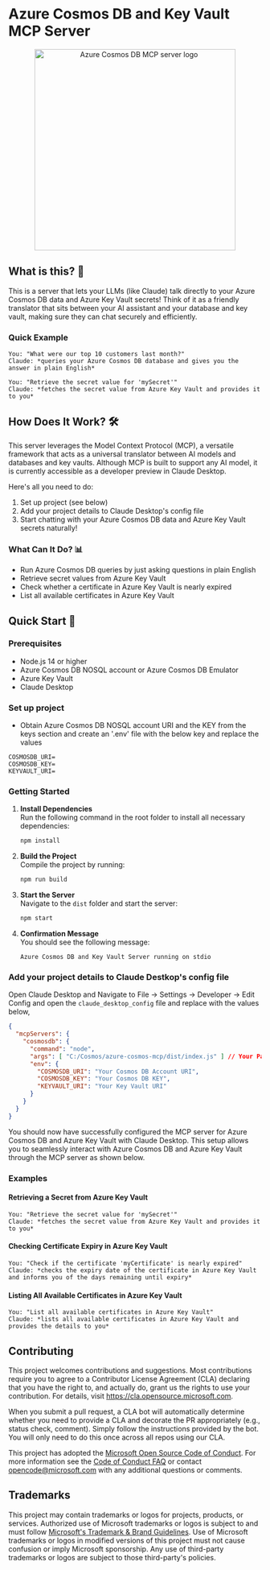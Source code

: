 # Azure Cosmos DB and Key Vault MCP Server

<div align="center">
  <img src="./src/img/logo.png" alt="Azure Cosmos DB MCP server logo" width="400"/>
</div>

## What is this? 🤔

This is a server that lets your LLMs (like Claude) talk directly to your Azure Cosmos DB data and Azure Key Vault secrets! Think of it as a friendly translator that sits between your AI assistant and your database and key vault, making sure they can chat securely and efficiently.

### Quick Example
```text
You: "What were our top 10 customers last month?"
Claude: *queries your Azure Cosmos DB database and gives you the answer in plain English*

You: "Retrieve the secret value for 'mySecret'"
Claude: *fetches the secret value from Azure Key Vault and provides it to you*
```

## How Does It Work? 🛠️

This server leverages the Model Context Protocol (MCP), a versatile framework that acts as a universal translator between AI models and databases and key vaults. Although MCP is built to support any AI model, it is currently accessible as a developer preview in Claude Desktop.

Here's all you need to do:
1. Set up project (see below)
2. Add your project details to Claude Desktop's config file
3. Start chatting with your Azure Cosmos DB data and Azure Key Vault secrets naturally!

### What Can It Do? 📊

- Run Azure Cosmos DB queries by just asking questions in plain English
- Retrieve secret values from Azure Key Vault
- Check whether a certificate in Azure Key Vault is nearly expired
- List all available certificates in Azure Key Vault

## Quick Start 🚀

### Prerequisites
- Node.js 14 or higher
- Azure Cosmos DB NOSQL account or Azure Cosmos DB Emulator
- Azure Key Vault
- Claude Desktop 

### Set up project

- Obtain Azure Cosmos DB NOSQL account URI and the KEY from the keys section and create an '.env' file with the below key and replace the values

```
COSMOSDB_URI=
COSMOSDB_KEY= 
KEYVAULT_URI=
```

### Getting Started

1. **Install Dependencies**  
   Run the following command in the root folder to install all necessary dependencies:  
   ```bash
   npm install
   ```

2. **Build the Project**  
   Compile the project by running:  
   ```bash
   npm run build
   ```

3. **Start the Server**  
   Navigate to the `dist` folder and start the server:  
   ```bash
   npm start
   ```

4. **Confirmation Message**  
   You should see the following message:  
   ```
   Azure Cosmos DB and Key Vault Server running on stdio
   ```

### Add your project details to Claude Destkop's config file

Open Claude Desktop and Navigate to File -> Settings -> Developer -> Edit Config and open the `claude_desktop_config` file and replace with the values below,

```json
{
  "mcpServers": {
    "cosmosdb": {
      "command": "node",
      "args": [ "C:/Cosmos/azure-cosmos-mcp/dist/index.js" ] // Your Path for the Azure Cosmos DB MCP server file,
      "env": {
        "COSMOSDB_URI": "Your Cosmos DB Account URI",
        "COSMOSDB_KEY": "Your Cosmos DB KEY",
        "KEYVAULT_URI": "Your Key Vault URI"
      }
    }
  }
}
```

You should now have successfully configured the MCP server for Azure Cosmos DB and Azure Key Vault with Claude Desktop. This setup allows you to seamlessly interact with Azure Cosmos DB and Azure Key Vault through the MCP server as shown below.

### Examples

#### Retrieving a Secret from Azure Key Vault

```text
You: "Retrieve the secret value for 'mySecret'"
Claude: *fetches the secret value from Azure Key Vault and provides it to you*
```

#### Checking Certificate Expiry in Azure Key Vault

```text
You: "Check if the certificate 'myCertificate' is nearly expired"
Claude: *checks the expiry date of the certificate in Azure Key Vault and informs you of the days remaining until expiry*
```

#### Listing All Available Certificates in Azure Key Vault

```text
You: "List all available certificates in Azure Key Vault"
Claude: *lists all available certificates in Azure Key Vault and provides the details to you*
```

## Contributing

This project welcomes contributions and suggestions.  Most contributions require you to agree to a
Contributor License Agreement (CLA) declaring that you have the right to, and actually do, grant us
the rights to use your contribution. For details, visit https://cla.opensource.microsoft.com.

When you submit a pull request, a CLA bot will automatically determine whether you need to provide
a CLA and decorate the PR appropriately (e.g., status check, comment). Simply follow the instructions
provided by the bot. You will only need to do this once across all repos using our CLA.

This project has adopted the [Microsoft Open Source Code of Conduct](https://opensource.microsoft.com/codeofconduct/).
For more information see the [Code of Conduct FAQ](https://opensource.microsoft.com/codeofconduct/faq/) or
contact [opencode@microsoft.com](mailto:opencode@microsoft.com) with any additional questions or comments.

## Trademarks

This project may contain trademarks or logos for projects, products, or services. Authorized use of Microsoft 
trademarks or logos is subject to and must follow 
[Microsoft's Trademark & Brand Guidelines](https://www.microsoft.com/en-us/legal/intellectualproperty/trademarks/usage/general).
Use of Microsoft trademarks or logos in modified versions of this project must not cause confusion or imply Microsoft sponsorship.
Any use of third-party trademarks or logos are subject to those third-party's policies.
